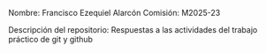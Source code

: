 Nombre: Francisco Ezequiel Alarcón
Comisión: M2025-23

Descripción del repositorio: Respuestas a las actividades del trabajo práctico de git y github
